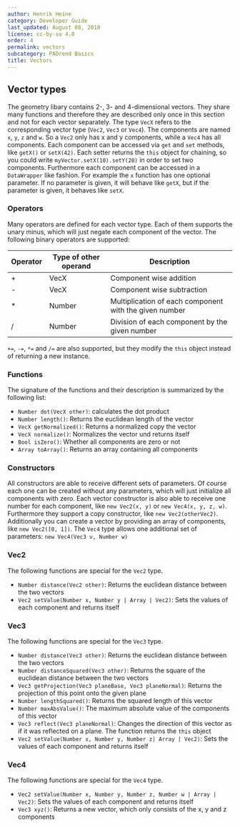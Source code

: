 ```yaml
---
author: Henrik Heine
category: Developer Guide
last_updated: August 08, 2018
license: cc-by-sa 4.0
order: 4
permalink: vectors
subcategory: PADrend Basics
title: Vectors
---
```

<!------------------------------------------------------------------------------------------------
This work is licensed under the Creative Commons Attribution-ShareAlike 4.0 International License.
 To view a copy of this license, visit http://creativecommons.org/licenses/by-sa/4.0/.
 Author: Henrik Heine (hheine@mail.uni-paderborn.de)
 PADrend Version 1.0.0
------------------------------------------------------------------------------------------------->


## Vector types
The geometry libary contains 2-, 3- and 4-dimensional vectors. They share many functions and therefore they are described only once in this section and not for each vector separately. The type `VecX` refers to the corresponding vector type (`Vec2`, `Vec3` or `Vec4`). The components are named `x`, `y`, `z` and `w`. So a `Vec2` only has x and y components, while a `Vec4` has all components. Each component can be accessed via `get` and `set` methods, like `getX()` or `setX(42)`. Each setter returns the `this` object for chaining, so you could write `myVector.setX(10).setY(20)` in order to set two components. Furthermore each component can be accessed in a `DataWrapper` like fashion. For example the `x` function has one optional parameter. If no parameter is given, it will behave like `getX`, but if the parameter is given, it behaves like `setX`.

### Operators
Many operators are defined for each vector type. Each of them supports the unary minus, which will just negate each component of the vector.
The following binary operators are supported:

| Operator | Type of other operand | Description |
| ----- | ----- | ----- |
| + | VecX | Component wise addition |
| - | VecX | Component wise subtraction |
| * | Number | Multiplication of each component with the given number |
| / | Number | Division of each component by the given number |

`+=`, `-=`, `*=` and `/=` are also supported, but they modify the `this` object instead of returning a new instance.

### Functions
The signature of the functions and their description is summarized by the following list:
* `Number dot(VecX other)`: calculates the dot product
* `Number length()`: Returns the euclidean length of the vector
* `VecX getNormalized()`: Returns a normalized copy the vector
* `VecX normalize()`: Normalizes the vector und returns itself
* `Bool isZero()`: Whether all components are zero or not
* `Array toArray()`: Returns an array containing all components

### Constructors
All constructors are able to receive different sets of parameters. Of course each one can be created without any parameters, which will just initialize all components with zero. Each vector constructor is also able to receive one number for each component, like `new Vec2(x, y)` or `new Vec4(x, y, z, w)`. Furthermore they support a copy constructor, like `new Vec2(otherVec2)`. Additionally you can create a vector by providing an array of components, like `new Vec2([0, 1])`. The `Vec4` type allows one additional set of parameters: `new Vec4(Vec3 v, Number w)`

### Vec2
The following functions are special for the `Vec2` type.
* `Number distance(Vec2 other)`: Returns the euclidean distance between the two vectors
* `Vec2 setValue(Number x, Number y | Array | Vec2)`: Sets the values of each component and returns itself

### Vec3
The following functions are special for the `Vec3` type.
* `Number distance(Vec3 other)`: Returns the euclidean distance between the two vectors
* `Number distanceSquared(Vec3 other)`: Returns the square of the euclidean distance between the two vectors
* `Vec3 getProjection(Vec3 planeBase, Vec3 planeNormal)`: Returns the projection of this point onto the given plane
* `Number lengthSquared()`: Returns the squared length of this vector
* `Number maxAbsValue()`: The maximum absolute value of the components of this vector
* `Vec3 reflect(Vec3 planeNormal)`: Changes the direction of this vector as if it was reflected on a plane. The function returns the `this` object
* `Vec2 setValue(Number x, Number y, Number z| Array | Vec2)`: Sets the values of each component and returns itself


### Vec4
The following functions are special for the `Vec4` type.
* `Vec2 setValue(Number x, Number y, Number z, Number w | Array | Vec2)`: Sets the values of each component and returns itself
* `Vec3 xyz()`: Returns a new vector, which only consists of the x, y and z components


